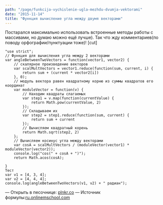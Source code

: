 ```yaml
---
path: "/page/funkcija-vychislenie-ugla-mezhdu-dvumja-vektorami"
date: "2015-11-14"
title: "Функция вычисление угла между двумя векторами"
---
```

Постарался максимально использовать встроенные методы работы с массивами, но думаю можно ещё лучше). Так что жду комментариев(по поводу орфографии/пунктуации тоже)!
[cut]

```
"use strict";
// Функция для вычисления угла между 2 векторами
var angleBetweenTwoVectors = function(vector1, vector2) {
    // скалярное произведение векторов
    var scalMultVectors = vector1.reduce(function(sum, current, i) {
        return sum + (current * vector2[i])
    }, 0);
    // модуль вектора равен квадратному корню из суммы квадратов его координат
    var moduleVector = function(v) {
        // Находим квадраты слагаемых
        var step1 = v.map(function(currentValue) {
            return Math.pow(currentValue, 2)
        });
        // Складываем их
        var step2 = step1.reduce(function(sum, current) {
            return sum + current
        });
        // Вычисляем квадратный корень
        return Math.sqrt(step2, 2)
    };
    // Вычисляем косинус угла между векторами
    var cosA = scalMultVectors / (moduleVector(vector1) * moduleVector(vector2));
    console.log("cos(" + cosA + ")");
    return Math.acos(cosA);

}
Тест
var v1 = [4, 3, 4];
var v2 = [4, 4, 4];
console.log(angleBetweenTwoVectors(v1, v2) + " радиан");

```
— Открыть в песочнице: <a href="http://plnkr.co/edit/o8R1eTaXx57J6Ag89OYW">plnkr.co</a>
— Источник формулы:<a href ="http://ru.onlinemschool.com/math/library/vector/angl/">ru.onlinemschool.com</a>